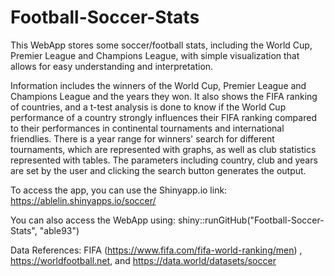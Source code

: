 # Football-Soccer-Stats
This WebApp stores some soccer/football stats, including the World Cup, Premier League and Champions League, with simple visualization that allows for easy understanding and interpretation. 

Information includes the winners of the World Cup, Premier League and Champions League and the years they won. It also shows the FIFA ranking of countries, and a t-test analysis is done to know if the World Cup performance of a country strongly influences their FIFA ranking compared to their performances in continental tournaments and international friendlies. There is a year range for winners' search for different tournaments, which are represented with graphs, as well as club statistics represented with tables. The parameters including country, club and years are set by the user and clicking the search button generates the output.

To access the app, you can use the Shinyapp.io link:
https://ablelin.shinyapps.io/soccer/

You can also access the WebApp using:
shiny::runGitHub("Football-Soccer-Stats", "able93")

Data References: FIFA (https://www.fifa.com/fifa-world-ranking/men) , https://worldfootball.net, and https://data.world/datasets/soccer
